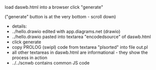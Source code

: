 load daswb.html into a browser
click "generate" 

("generate" button is at the very bottom - scroll down)

- details:
- ../hello.drawio edited with app.diagrams.net (drawio)
- ../hello.drawio pasted into textarea "encodedsource" of daswb.html
- click generate
- copy PROLOG (swipl) code from textarea "plsorted" into file out.pl
- all other textareas in daswb.html are informational - they show the process in action
- ../../scnwb contains common JS code

